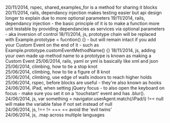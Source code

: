 
20/11/2014, rspec, shared_examples_for is a method for sharing it blocks
20/11/2014, rails, dependancy injection makes testing easier but api design longer to explain due to more optional parameters
19/11/2014, rails, dependancy injection - the basic principle of it is to make a function more unit testable by providing dependancies as services via optional parameters - aka inversion of control
18/11/2014, js, prototype chain will be replaced with Example.prototype = fucntion() {} - but will remain intact if you add your Custom Event on the end of it - such as Example.prototype.customEventMethodName() {}
18/11/2014, js, adding your own made up method name to a prototype is known as making a Custom Event
25/06/2014, rails, yaml or yml is basically like xml and json
25/06/2014, climbing, how to tie a stop knot  
25/06/2014, climbing, how to tie a figure of 8 knot  
25/06/2014, climbing, use edge of walls indoors to reach higher holds  
25/06/2014, rspec, before blocks are useful - they're also known as hooks
24/06/2014, iPad, when setting jQuery focus - to also open the keyboard on focus - make sure you set it on a 'touchstart' event and has .blur().  
24/06/2014, js, var something = navigator.userAgent.match(/iPad/i) !== null will make the variable false if not set instead of null      
24/06/2014, js, !== != === == avoid the 'evil twins'  
24/06/2014, js, .map across multiple languages
